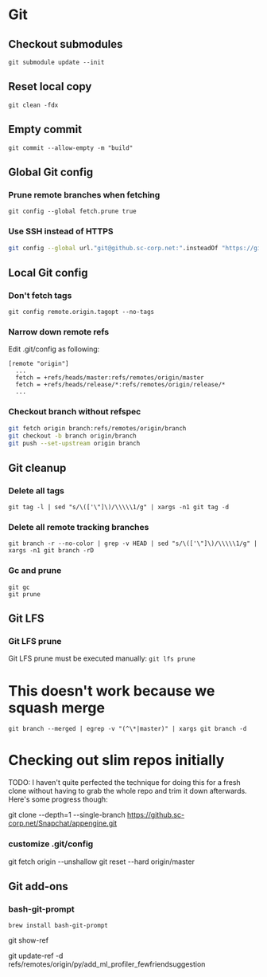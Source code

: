 # Git

## Checkout submodules

`git submodule update --init`

## Reset local copy

`git clean -fdx`

## Empty commit

`git commit --allow-empty -m "build"`

## Global Git config

### Prune remote branches when fetching

`git config --global fetch.prune true`

### Use SSH instead of HTTPS

```bash
git config --global url."git@github.sc-corp.net:".insteadOf "https://github.sc-corp.net/"
```

## Local Git config

### Don't fetch tags
`git config remote.origin.tagopt --no-tags`

### Narrow down remote refs
Edit .git/config as following:
```
[remote "origin"]
  ...
  fetch = +refs/heads/master:refs/remotes/origin/master
  fetch = +refs/heads/release/*:refs/remotes/origin/release/*
  ...
```

### Checkout branch without refspec
```bash
git fetch origin branch:refs/remotes/origin/branch
git checkout -b branch origin/branch
git push --set-upstream origin branch
```

## Git cleanup

### Delete all tags
`git tag -l | sed "s/\(['\"]\)/\\\\\1/g" | xargs -n1 git tag -d`

### Delete all remote tracking branches
`git branch -r --no-color | grep -v HEAD | sed "s/\(['\"]\)/\\\\\1/g" | xargs -n1 git branch -rD`

### Gc and prune
```
git gc
git prune
```

## Git LFS

### Git LFS prune

Git LFS prune must be executed manually:
`git lfs prune`

# This doesn't work because we squash merge
`git branch --merged | egrep -v "(^\*|master)" | xargs git branch -d`

# Checking out slim repos initially

TODO: I haven't quite perfected the technique for doing this for a fresh clone without having to grab the whole repo and trim it down afterwards. Here's some progress though:

git clone --depth=1 --single-branch https://github.sc-corp.net/Snapchat/appengine.git

### customize .git/config
git fetch origin --unshallow
git reset --hard origin/master

## Git add-ons

### bash-git-prompt
`brew install bash-git-prompt`

git show-ref

git update-ref -d refs/remotes/origin/py/add_ml_profiler_fewfriendsuggestion
